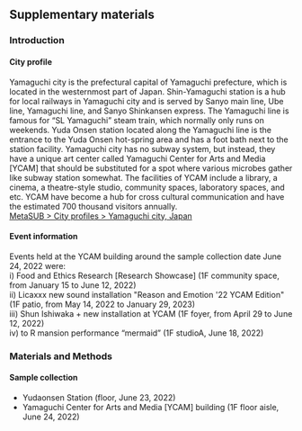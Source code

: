 ## Supplementary materials

### Introduction
#### City profile
Yamaguchi city is the prefectural capital of Yamaguchi prefecture, which is located in the westernmost part of Japan. Shin-Yamaguchi station is a hub for local railways in Yamaguchi city and is served by Sanyo main line, Ube line, Yamaguchi line, and Sanyo Shinkansen express. The Yamaguchi line is famous for “SL Yamaguchi” steam train, which normally only runs on weekends. Yuda Onsen station located along the Yamaguchi line is the entrance to the Yuda Onsen hot-spring area and has a foot bath next to the station facility. Yamaguchi city has no subway system, but instead, they have a unique art center called Yamaguchi Center for Arts and Media [YCAM] that should be substituted for a spot where various microbes gather like subway station somewhat. The facilities of YCAM include a library, a cinema, a theatre-style studio, community spaces, laboratory spaces, and etc. YCAM have become a hub for cross cultural communication and have the estimated 700 thousand visitors annually.  
[MetaSUB > City profiles > Yamaguchi city, Japan](http://metasub.org/city-profiles/yamaguchi-city-japan/)  

#### Event information
Events held at the YCAM building around the sample collection date June 24, 2022 were:  
i) Food and Ethics Research [Research Showcase] (1F community space, from January 15 to June 12, 2022)  
ii) Licaxxx new sound installation "Reason and Emotion '22 YCAM Edition" (1F patio, from May 14, 2022 to January 29, 2023)  
iii) Shun Ishiwaka + new installation at YCAM (1F foyer, from April 29 to June 12, 2022)  
iv) to R mansion performance “mermaid” (1F studioA, June 18, 2022)  
  
### Materials and Methods
#### Sample collection
- Yudaonsen Station (floor, June 23, 2022)  
- Yamaguchi Center for Arts and Media [YCAM] building (1F floor aisle, June 24, 2022)
